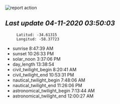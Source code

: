 ![report action](https://github.com/matiasz8/actions-for-reports/workflows/report%20action/badge.svg?branch=develop) 


## *****Last update 04-11-2020 03:50:03*****



		 Latitud: -34.61315
		 Longitud: -58.37723

 - sunrise 	 8:47:39 AM
 - sunset 	 10:26:33 PM
 - solar_noon 	 3:37:06 PM
 - day_length 	 13:38:54
 - civil_twilight_begin 	 8:20:41 AM
 - civil_twilight_end 	 10:53:31 PM
 - nautical_twilight_begin 	 7:48:06 AM
 - nautical_twilight_end 	 11:26:06 PM
 - astronomical_twilight_begin 	 7:13:44 AM
 - astronomical_twilight_end 	 12:00:27 AM
